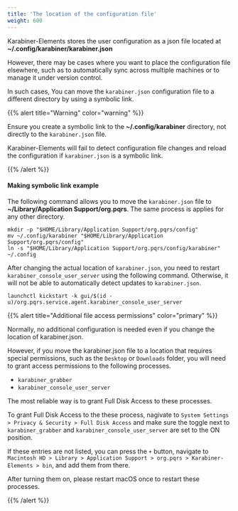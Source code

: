 ```yaml
---
title: 'The location of the configuration file'
weight: 600
---
```


Karabiner-Elements stores the user configuration as a json file located at **~/.config/karabiner/karabiner.json**

However, there may be cases where you want to place the configuration file elsewhere, such as to automatically sync across multiple machines or to manage it under version control.

In such cases, You can move the `karabiner.json` configuration file to a different directory by using a symbolic link.

{{% alert title="Warning" color="warning" %}}

Ensure you create a symbolic link to the **~/.config/karabiner** directory, not directly to the `karabiner.json` file.

Karabiner-Elements will fail to detect configuration file changes and reload the configuration if `karabiner.json` is a symbolic link.

{{% /alert %}}

#### Making symbolic link example

The following command allows you to move the `karabiner.json` file to **~/Library/Application Support/org.pqrs**. The same process is applies for any other directory.

```shell
mkdir -p "$HOME/Library/Application Support/org.pqrs/config"
mv ~/.config/karabiner "$HOME/Library/Application Support/org.pqrs/config"
ln -s "$HOME/Library/Application Support/org.pqrs/config/karabiner" ~/.config
```

After changing the actual location of `karabiner.json`, you need to restart `karabiner_console_user_server` using the following command.
Otherwise, it will not be able to automatically detect updates to `karabiner.json`.

```shell
launchctl kickstart -k gui/$(id -u)/org.pqrs.service.agent.karabiner_console_user_server
```

{{% alert title="Additional file access permissions" color="primary" %}}

Normally, no additional configuration is needed even if you change the location of karabiner.json.

However, if you move the karabiner.json file to a location that requires special permissions, such as the `Desktop` or `Downloads` folder, you will need to grant access permissions to the following processes.

-   `karabiner_grabber`
-   `karabiner_console_user_server`

The most reliable way is to grant Full Disk Access to these processes.

To grant Full Disk Access to the these process,
nagivate to `System Settings > Privacy & Security > Full Disk Access`
and make sure the toggle next to `karabiner_grabber` and `karabiner_console_user_server` are set to the ON position.

If these entries are not listed, you can press the `+` button, navigate to `Macintosh HD > Library > Application Support > org.pqrs > Karabiner-Elements > bin`, and add them from there.

After turning them on, please restart macOS once to restart these processes.

{{% /alert %}}

